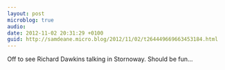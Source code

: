 ```yaml
---
layout: post
microblog: true
audio: 
date: 2012-11-02 20:31:29 +0100
guid: http://samdeane.micro.blog/2012/11/02/t264449669663453184.html
---
```

Off to see Richard Dawkins talking in Stornoway. Should be fun...
